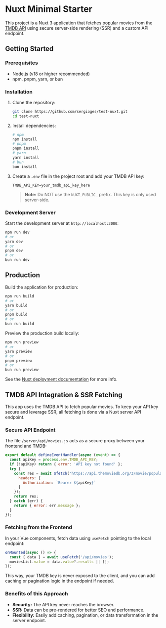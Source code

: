 # Nuxt Minimal Starter

This project is a Nuxt 3 application that fetches popular movies from the [TMDB API](https://developer.themoviedb.org/docs) using secure server-side rendering (SSR) and a custom API endpoint.

## Getting Started

### Prerequisites
- Node.js (v18 or higher recommended)
- npm, pnpm, yarn, or bun

### Installation
1. Clone the repository:
   ```bash
   git clone https://github.com/sergioges/test-nuxt.git
   cd test-nuxt
   ```
2. Install dependencies:
   ```bash
   # npm
   npm install
   # pnpm
   pnpm install
   # yarn
   yarn install
   # bun
   bun install
   ```
3. Create a `.env` file in the project root and add your TMDB API key:
   ```env
   TMDB_API_KEY=your_tmdb_api_key_here
   ```
   > **Note:** Do NOT use the `NUXT_PUBLIC_` prefix. This key is only used server-side.

### Development Server
Start the development server at `http://localhost:3000`:
```bash
npm run dev
# or
yarn dev
# or
pnpm dev
# or
bun run dev
```

## Production
Build the application for production:
```bash
npm run build
# or
yarn build
# or
pnpm build
# or
bun run build
```
Preview the production build locally:
```bash
npm run preview
# or
yarn preview
# or
pnpm preview
# or
bun run preview
```
See the [Nuxt deployment documentation](https://nuxt.com/docs/getting-started/deployment) for more info.

## TMDB API Integration & SSR Fetching

This app uses the TMDB API to fetch popular movies. To keep your API key secure and leverage SSR, all fetching is done via a Nuxt server API endpoint.

### Secure API Endpoint
The file `/server/api/movies.js` acts as a secure proxy between your frontend and TMDB:
```js
export default defineEventHandler(async (event) => {
  const apiKey = process.env.TMDB_API_KEY;
  if (!apiKey) return { error: 'API key not found' };
  try {
    const res = await $fetch('https://api.themoviedb.org/3/movie/popular?&language=en-US&page=1', {
      headers: {
        Authorization: `Bearer ${apiKey}`
      }
    });
    return res;
  } catch (err) {
    return { error: err.message };
  }
});
```

### Fetching from the Frontend
In your Vue components, fetch data using `useFetch` pointing to the local endpoint:
```js
onMounted(async () => {
  const { data } = await useFetch('/api/movies');
  moviesList.value = data.value?.results || [];
});
```
This way, your TMDB key is never exposed to the client, and you can add caching or pagination logic in the endpoint if needed.

### Benefits of this Approach
- **Security:** The API key never reaches the browser.
- **SSR:** Data can be pre-rendered for better SEO and performance.
- **Flexibility:** Easily add caching, pagination, or data transformation in the server endpoint.
